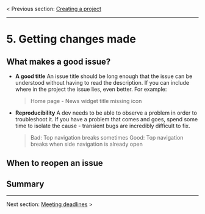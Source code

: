 < Previous section: [Creating a project](https://github.com/rogerhutchings/github-for-account-managers/blob/markdown/s4_creating_projects.md)

---

# 5. Getting changes made



## What makes a good issue?

- __A good title__
    An issue title should be long enough that the issue can be understood without having to read the description. If you can include where in the project the issue lies, even better. For example:
    > Home page - News widget title missing icon

- __Reproducibility__
    A dev needs to be able to observe a problem in order to troubleshoot it. If you have a problem that comes and goes, spend some time to isolate the cause - transient bugs are incredibly difficult to fix.
    > Bad: Top navigation breaks sometimes
    > Good: Top navigation breaks when side navigation is already open

## When to reopen an issue



    






## Summary



--- 

Next section: [Meeting deadlines](https://github.com/rogerhutchings/github-for-account-managers/blob/markdown/s6_meeting_deadlines.md) >
